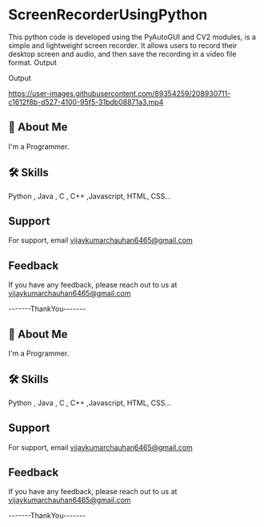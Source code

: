 # ScreenRecorderUsingPython
This  python code is developed using the PyAutoGUI and CV2 modules, is a simple and lightweight screen recorder. It allows users to record their desktop screen and audio, and then save the recording in a video file format.
Output 


Output 


https://user-images.githubusercontent.com/89354259/208930711-c1612f8b-d527-4100-95f5-31bdb08871a3.mp4


## 🚀 About Me
I'm a Programmer.



## 🛠 Skills
Python , Java , C , C++ ,Javascript, HTML, CSS...



    
## Support

For support, email vijaykumarchauhan6465@gmail.com 

## Feedback

If you have any feedback, please reach out to us at vijaykumarchauhan6465@gmail.com


-------ThankYou-------


## 🚀 About Me
I'm a Programmer.



## 🛠 Skills
Python , Java , C , C++ ,Javascript, HTML, CSS...



    
## Support

For support, email vijaykumarchauhan6465@gmail.com 

## Feedback

If you have any feedback, please reach out to us at vijaykumarchauhan6465@gmail.com


-------ThankYou-------
